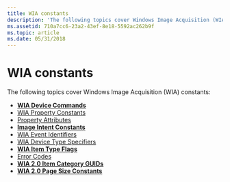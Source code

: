```yaml
---
title: WIA constants
description: 'The following topics cover Windows Image Acquisition (WIA) constants: WIA Device CommandsWIA Property ConstantsProperty AttributesImage Intent ConstantsWIA Event IdentifiersWIA Device Type SpecifiersWIA Item Type FlagsError CodesWIA 2.0 Item Category GUIDsWIA 2.0 Page Size Constants'
ms.assetid: 710a7cc6-23a2-43ef-8e18-5592ac262b9f
ms.topic: article
ms.date: 05/31/2018
---
```


# WIA constants

The following topics cover Windows Image Acquisition (WIA) constants:

-   [**WIA Device Commands**](-wia-wia-device-commands.md)
-   [WIA Property Constants](-wia-wia-property-constants.md)
-   [Property Attributes](-wia-property-attributes.md)
-   [**Image Intent Constants**](-wia-imageintentconstants.md)
-   [WIA Event Identifiers](-wia-wia-event-identifiers.md)
-   [WIA Device Type Specifiers](-wia-wia-device-type-specifiers.md)
-   [**WIA Item Type Flags**](-wia-wia-item-type-flags.md)
-   [Error Codes](-wia-error-codes.md)
-   [**WIA 2.0 Item Category GUIDs**](-wia-wia2-itemcategoryguids.md)
-   [**WIA 2.0 Page Size Constants**](-wia-wia2-pagesizeconstants.md)

 

 



